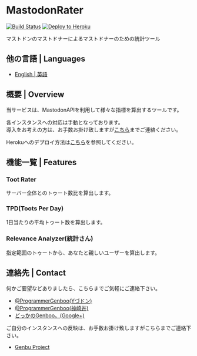 # MastodonRater

[![Build Status](https://travis-ci.org/GenbuProject/MastodonRater.svg)](https://travis-ci.org/GenbuProject/MastodonRater)
[![Deploy to Heroku](https://www.herokucdn.com/deploy/button.svg)](https://heroku.com/deploy)

マストドンのマストドナーによるマストドナーのための統計ツール

## 他の言語 | Languages
* [English | 英語](/README.md)

## 概要 | Overview
当サービスは、MastodonAPIを利用して様々な指標を算出するツールです。

各インスタンスへの対応は手動となっております。<Br />
導入をお考えの方は、お手数お掛け致しますが[こちら](mailto:genbuproject@gmail.com)までご連絡ください。

Herokuへのデプロイ方法は[こちら](/DeployToHeroku.md)を参照してください。

## 機能一覧 | Features
### Toot Rater
サーバー全体とのトゥート数比を算出します。

### TPD(Toots Per Day)
1日当たりの平均トゥート数を算出します。

### Relevance Analyzer(統計さん)
指定範囲のトゥートから、あなたと親しいユーザーを算出します。

## 連絡先 | Contact
何かご要望などありましたら、こちらまでご気軽にご連絡下さい。
* [@ProgrammerGenboo(Yづドン)](https://mstdn.y-zu.org/@ProgrammerGenboo)
* [@ProgrammerGenboo(神崎丼)](https://knzk.me/@ProgrammerGenboo)
* [どっかのGenboo。(Google+)](https://plus.google.com/106666684430101995501)

ご自分のインスタンスへの反映は、お手数お掛け致しますがこちらまでご連絡下さい。
* [Genbu Project](mailto:genbuproject@gmail.com)